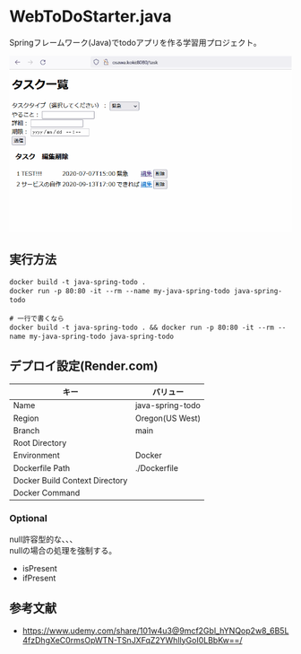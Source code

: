 # WebToDoStarter.java

Springフレームワーク(Java)でtodoアプリを作る学習用プロジェクト。  

![成果物](./.development/fruits/todo.gif)  

## 実行方法

```shell
docker build -t java-spring-todo .
docker run -p 80:80 -it --rm --name my-java-spring-todo java-spring-todo

# 一行で書くなら
docker build -t java-spring-todo . && docker run -p 80:80 -it --rm --name my-java-spring-todo java-spring-todo
```

## デプロイ設定(Render.com)

| キー | バリュー |
| ---- | ---- |
| Name | java-spring-todo |
| Region | Oregon(US West) |
| Branch | main |
| Root Directory |  |
| Environment | Docker |
| Dockerfile Path | ./Dockerfile |
| Docker Build Context Directory |  |
| Docker Command |  |

### Optional

null許容型的な、、、  
nullの場合の処理を強制する。  

- isPresent
- ifPresent

## 参考文献

- <https://www.udemy.com/share/101w4u3@9mcf2Gbl_hYNQop2w8_6B5L4fzDhgXeC0rmsOpWTN-TSnJXFqZ2YWhllyGoI0LBbKw==/>

